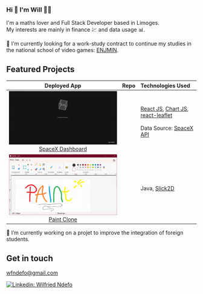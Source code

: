 ### Hi 👋 I'm Will 👨‍💻

I'm a maths lover and Full Stack Developer based in Limoges.<br/>
My interests are mainly in finance 💹 and data usage 📊.<br/>

🤔 I'm currently looking for a work-study contract to continue my studies in the national school of video games: <a href="https://enjmin.cnam.fr/enjmin/ecole-nationale-du-jeu-et-des-medias-interactifs-accueil-1126103.kjsp">ENJMIN</a>.

## Featured Projects

| Deployed App | Repo | Technologies Used |
|:-------------:|:-------------:|:----------|
| <a href="https://b0p6g4.csb.app/"><img src="https://github.com/WillN-Git/SpaceX-Dashboard/blob/main/MDImages/spaceX-dashboard-shorts.gif" width="600px" /><br/>SpaceX Dashboard</a> | <a href="https://github.com/WillN-Git/SpaceX-Dashboard"><img src="https://cdn.iconscout.com/icon/free/png-256/github-153-675523.png" alt="" width="24px" /></a> | <a href="https://reactjs.org/">React JS</a>, <a href="https://react-chartjs-2.js.org/">Chart JS</a>, <a href="https://react-leaflet.js.org/">react-leaflet</a> <br/><br/> Data Source: <a href="https://github.com/r-spacex/SpaceX-API">SpaceX API </a> |
| <a href=""><img src="https://github.com/WillN-Git/Paint-Clone/blob/main/MDImages/screenshot.png" width="600px" /><br/>Paint Clone</a> | <a href="https://github.com/WillN-Git/Paint-Clone"><img src="https://cdn.iconscout.com/icon/free/png-256/github-153-675523.png" alt="" width="24px" /></a> | Java, <a href="https://slick.ninjacave.com/javadoc/">Slick2D</a> |

 🔭 I’m currently working on a projet to improve the integration of foreign students.



<!--
**WillN-Git/WillN-Git** is a ✨ _special_ ✨ repository because its `README.md` (this file) appears on your GitHub profile.

Here are some ideas to get you started:

- 🔭 I’m currently working on ...
- 🌱 I’m currently learning ...
- 👯 I’m looking to collaborate on ...
- 🤔 I’m looking for help with ...
- 💬 Ask me about ...
- 📫 How to reach me: ...
- 😄 Pronouns: ...
- ⚡ Fun fact: ...
-->

## Get in touch 

wfndefo@gmail.com

[![Linkedin: Wilfried Ndefo](https://img.shields.io/badge/-LinkedIn-blue?style=flat-square&logo=Linkedin&logoColor=white&link=https://www.linkedin.com/in/thomasdunn891/)](https://www.linkedin.com/in/wilfried-ndefo/)
